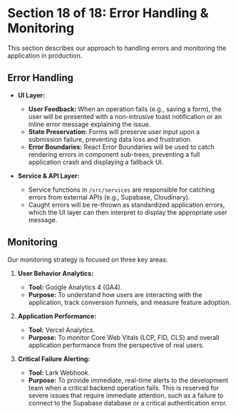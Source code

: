 # Section 18 of 18: Error Handling & Monitoring

This section describes our approach to handling errors and monitoring the application in production.

## Error Handling

*   **UI Layer:**
    *   **User Feedback:** When an operation fails (e.g., saving a form), the user will be presented with a non-intrusive toast notification or an inline error message explaining the issue.
    *   **State Preservation:** Forms will preserve user input upon a submission failure, preventing data loss and frustration.
    *   **Error Boundaries:** React Error Boundaries will be used to catch rendering errors in component sub-trees, preventing a full application crash and displaying a fallback UI.

*   **Service & API Layer:**
    *   Service functions in `/src/services` are responsible for catching errors from external APIs (e.g., Supabase, Cloudinary).
    *   Caught errors will be re-thrown as standardized application errors, which the UI layer can then interpret to display the appropriate user message.

## Monitoring

Our monitoring strategy is focused on three key areas:

1.  **User Behavior Analytics:**
    *   **Tool:** Google Analytics 4 (GA4).
    *   **Purpose:** To understand how users are interacting with the application, track conversion funnels, and measure feature adoption.

2.  **Application Performance:**
    *   **Tool:** Vercel Analytics.
    *   **Purpose:** To monitor Core Web Vitals (LCP, FID, CLS) and overall application performance from the perspective of real users.

3.  **Critical Failure Alerting:**
    *   **Tool:** Lark Webhook.
    *   **Purpose:** To provide immediate, real-time alerts to the development team when a critical backend operation fails. This is reserved for severe issues that require immediate attention, such as a failure to connect to the Supabase database or a critical authentication error.
